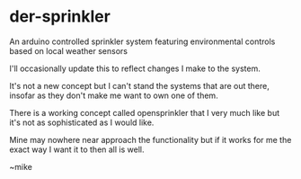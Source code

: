 der-sprinkler
=============

An arduino controlled sprinkler system featuring environmental controls based on local weather sensors

I'll occasionally update this to reflect changes I make to the system.

It's not a new concept but I can't stand the systems that are out there, insofar as they don't make me want to own one of them.

There is a working concept called opensprinkler that I very much like but it's not as sophisticated as I would like.

Mine may nowhere near approach the functionality but if it works for me the exact way I want it to then all is well.

~mike
